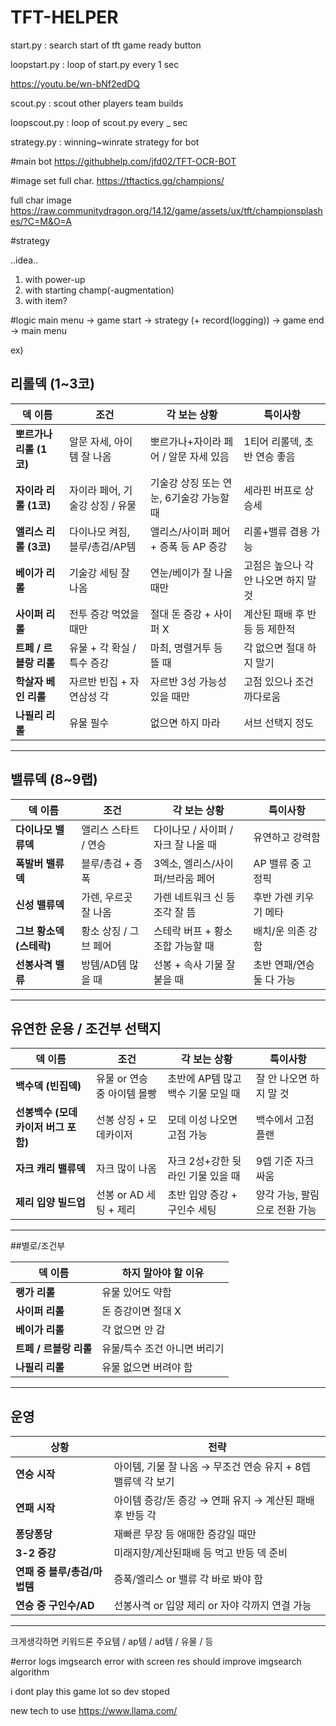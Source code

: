 # TFT-HELPER

start.py : search start of tft game ready button

loopstart.py : loop of start.py every 1 sec

https://youtu.be/wn-bNf2edDQ

scout.py : scout other players team builds

loopscout.py : loop of scout.py every _ sec

strategy.py : winning~winrate strategy for bot

#main bot
https://githubhelp.com/jfd02/TFT-OCR-BOT

#image set
full char. https://tftactics.gg/champions/

full char image https://raw.communitydragon.org/14.12/game/assets/ux/tft/championsplashes/?C=M&O=A

#strategy

..idea..

1. with power-up
2. with starting champ(-augmentation)
3. with item?




#logic
main menu -> game start -> strategy (+ record(logging)) -> game end -> main menu

ex)
##  리롤덱 (1~3코)

| 덱 이름 | 조건 | 각 보는 상황 | 특이사항 |
|--------|------|-------------|-----------|
| **뽀르가나 리롤 (1코)** | 알문 자세, 아이템 잘 나옴 | 뽀르가나+자이라 페어 / 알문 자세 있음 | 1티어 리롤덱, 초반 연승 좋음 |
| **자이라 리롤 (1코)** | 자이라 페어, 기술강 상징 / 유물 | 기술강 상징 또는 연눈, 6기술강 가능할 때 | 세라핀 버프로 상승세 |
| **앨리스 리롤 (3코)** | 다이나모 켜짐, 블루/총검/AP템 | 앨리스/사이퍼 페어 + 증폭 등 AP 증강 | 리롤+밸류 겸용 가능 |
| **베이가 리롤** | 기술강 세팅 잘 나옴 | 연눈/베이가 잘 나올 때만 | 고점은 높으나 각 안 나오면 하지 말 것 |
| **사이퍼 리롤** | 전투 증강 먹었을 때만 | 절대 돈 증강 + 사이퍼 X | 계산된 패배 후 반등 등 제한적 |
| **트페 / 르블랑 리롤** | 유물 + 각 확실 / 특수 증강 | 마최, 명렬거투 등 뜰 때 | 각 없으면 절대 하지 말기 |
| **학살자 베인 리롤** | 자르반 빈집 + 자연삼성 각 | 자르반 3성 가능성 있을 때만 | 고점 있으나 조건 까다로움 |
| **나필리 리롤** | 유물 필수 | 없으면 하지 마라 | 서브 선택지 정도 |

---

##  밸류덱 (8~9랩)

| 덱 이름 | 조건 | 각 보는 상황 | 특이사항 |
|--------|------|-------------|-----------|
| **다이나모 밸류덱** | 앨리스 스타트 / 연승 | 다이나모 / 사이퍼 / 자크 잘 나올 때 | 유연하고 강력함 |
| **폭발버 밸류덱** | 블루/총검 + 증폭 | 3엑소, 엘리스/사이퍼/브라움 페어 | AP 밸류 중 고정픽 |
| **신성 밸류덱** | 가렌, 우르곳 잘 나옴 | 가렌 네트워크 신 등 조각 잘 뜸 | 후반 가렌 키우기 메타 |
| **그브 황소덱 (스테락)** | 황소 상징 / 그브 페어 | 스테락 버프 + 황소 조합 가능할 때 | 배치/운 의존 강함 |
| **선봉사격 밸류** | 방템/AD템 많을 때 | 선봉 + 속사 기물 잘 붙을 때 | 초반 연패/연승 둘 다 가능 |

---

##  유연한 운용 / 조건부 선택지

| 덱 이름 | 조건 | 각 보는 상황 | 특이사항 |
|--------|------|-------------|-----------|
| **백수덱 (빈집덱)** | 유물 or 연승 중 아이템 몰빵 | 초반에 AP템 많고 백수 기물 모일 때 | 잘 안 나오면 하지 말 것 |
| **선봉백수 (모데카이저 버그 포함)** | 선봉 상징 + 모데카이저 | 모데 이성 나오면 고점 가능 | 백수에서 고점 플랜 |
| **자크 캐리 밸류덱** | 자크 많이 나옴 | 자크 2성+강한 뒷라인 기물 있을 때 | 9렙 기준 자크 싸움 |
| **제리 입양 빌드업** | 선봉 or AD 세팅 + 제리 | 초반 입양 증강 + 구인수 세팅 | 양각 가능, 팔림으로 전환 가능 |

---

##별로/조건부

| 덱 이름 | 하지 말아야 할 이유 |
|--------|----------------------|
| **랭가 리롤** | 유물 있어도 약함 |
| **사이퍼 리롤** | 돈 증강이면 절대 X |
| **베이가 리롤** | 각 없으면 안 감 |
| **트페 / 르블랑 리롤** | 유물/특수 조건 아니면 버리기 |
| **나필리 리롤** | 유물 없으면 버려야 함 |

---

## 운영

| 상황 | 전략 |
|------|------|
| **연승 시작** | 아이템, 기물 잘 나옴 → 무조건 연승 유지 + 8렙 밸류덱 각 보기 |
| **연패 시작** | 아이템 증강/돈 증강 → 연패 유지 → 계산된 패배 후 반등 각 |
| **퐁당퐁당** | 재빠른 무장 등 애매한 증강일 때만 |
| **3-2 증강** | 미래지향/계산된패배 등 먹고 반등 덱 준비 |
| **연패 중 블루/총검/마법템** | 증폭/엘리스 or 밸류 각 바로 봐야 함 |
| **연승 중 구인수/AD** | 선봉사격 or 입양 제리 or 자야 각까지 연결 가능 |

---
크게생각하면 키워드론 주요템 / ap템 / ad템 / 유물 / 등

#error logs
imgsearch error with screen res
should improve imgsearch algorithm

i dont play this game lot so dev stoped

new tech to use https://www.llama.com/
